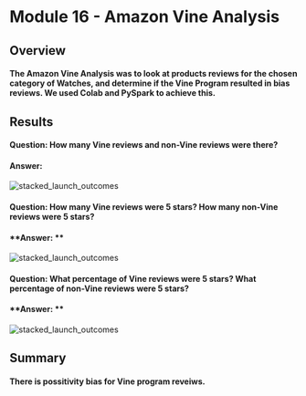 # Module 16 - Amazon Vine Analysis

## Overview 

#### The Amazon Vine Analysis was to look at products reviews for the chosen category of Watches, and determine if the Vine Program resulted in bias reviews. We used Colab and PySpark to achieve this.


## Results
#### Question: How many Vine reviews and non-Vine reviews were there?
#### **Answer:** 
![stacked_launch_outcomes]()


#### Question: How many Vine reviews were 5 stars? How many non-Vine reviews were 5 stars?
#### **Answer: ** 
![stacked_launch_outcomes]()


#### Question: What percentage of Vine reviews were 5 stars? What percentage of non-Vine reviews were 5 stars?
#### **Answer: ** 
![stacked_launch_outcomes]()
#### 


## Summary

#### There is possitivity bias for Vine program reveiws.

